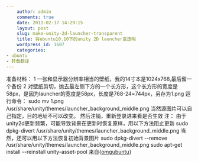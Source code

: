 ```yaml
---
    author: admin
    comments: true
    date: 2011-02-17 14:29:15
    layout: post
    slug: make-unity-2d-launcher-transparent
    title: 将ubuntu10.10下的unity 2D launcher变透明
    wordpress_id: 1607
    categories:
- ubuntu
- 转载翻译
---
```


准备材料：
1 一张和显示器分辨率相当的壁纸，我的14寸本是1024x768,最后留一个备份
2 对壁纸剪切，抛去最左侧下方的一个长方形，这个长方形的宽度是58px，是因为launcher的宽度是58px，长度是768-24=744px，另存为1.png
运行命令： 
    sudo mv 1.png /usr/share/unity/themes/launcher_background_middle.png
当然源图片可以自己指定，目的地址不可以改变。 然后注销，重新登录进来看是否生效
注： 
由于unity2d更新频繁，可能导致背景在更新时恢复原样，用以下方法阻止更新
    sudo dpkg-divert /usr/share/unity/themes/launcher_background_middle.png
当然，还可以用以下方法恢复初始背景图片
    sudo dpkg-divert --remove /usr/share/unity/themes/launcher_background_middle.png
    sudo apt-get install --reinstall unity-asset-pool
来自{[omgubuntu](http://www.omgubuntu.co.uk/2011/02/how-to-get-a-transparent-launcher-in-unity-2d/?utm_source=feedburner&utm_medium=feed&utm_campaign=Feed:+d0od+(Omg!+Ubuntu!))}
